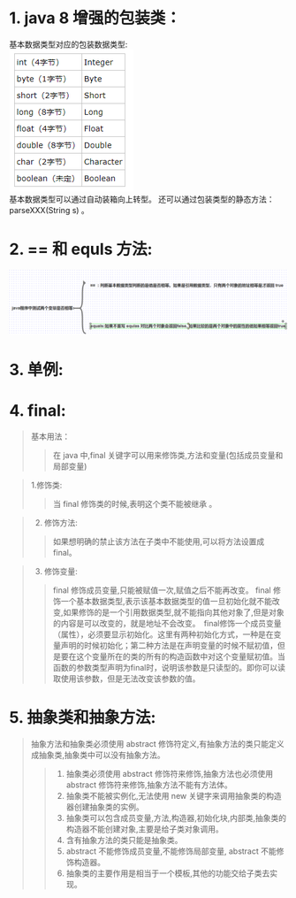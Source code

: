 # 1. java 8 增强的包装类：
基本数据类型对应的包装数据类型:  
![avatar](./static/基本数据类型和包装数据类型.png)  
基本数据类型可以通过自动装箱向上转型。
还可以通过包装类型的静态方法： parseXXX(String s) 。

# 2.  == 和 equls 方法:
![avatar](./static/==和equals比较.png) 

# 3.  单例:

# 4.  final:
> 基本用法：
>>在 java 中,final 关键字可以用来修饰类,方法和变量(包括成员变量和局部变量)   

> 1.修饰类:
> > 当 final 修饰类的时候,表明这个类不能被继承 。


> 2. 修饰方法:
> > 如果想明确的禁止该方法在子类中不能使用,可以将方法设置成 final。 

> 3. 修饰变量:
> > final 修饰成员变量,只能被赋值一次,赋值之后不能再改变。
> > final 修饰一个基本数据类型,表示该基本数据类型的值一旦初始化就不能改变,如果修饰的是一个引用数据类型,就不能指向其他对象了,但是对象的内容是可以改变的，就是地址不会改变。　final修饰一个成员变量（属性），必须要显示初始化。这里有两种初始化方式，一种是在变量声明的时候初始化；第二种方法是在声明变量的时候不赋初值，但是要在这个变量所在的类的所有的构造函数中对这个变量赋初值。当函数的参数类型声明为final时，说明该参数是只读型的。即你可以读取使用该参数，但是无法改变该参数的值。

# 5.  抽象类和抽象方法:
> 抽象方法和抽象类必须使用 abstract 修饰符定义,有抽象方法的类只能定义成抽象类,抽象类中可以没有抽象方法。
> > 1. 抽象类必须使用 abstract 修饰符来修饰,抽象方法也必须使用 abstract 修饰符来修饰,抽象方法不能有方法体。
> > 2. 抽象类不能被实例化,无法使用 new 关键字来调用抽象类的构造器创建抽象类的实例。
> > 3. 抽象类可以包含成员变量,方法,构造器,初始化块,内部类,抽象类的构造器不能创建对象,主要是给子类对象调用。
> > 4. 含有抽象方法的类只能是抽象类。
> > 5. abstract 不能修饰成员变量,不能修饰局部变量,  abstract 不能修饰构造器。
> > 6. 抽象类的主要作用是相当于一个模板,其他的功能交给子类去实现。

